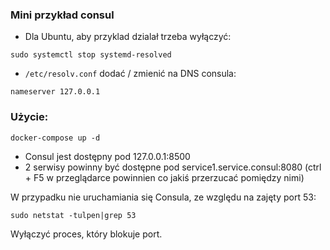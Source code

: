 ### Mini przykład consul

- Dla Ubuntu, aby przyklad dzialał trzeba wyłączyć:

`sudo systemctl stop systemd-resolved`

- `/etc/resolv.conf` dodać / zmienić na DNS consula:

`nameserver 127.0.0.1`

### Użycie:
`docker-compose up -d`

- Consul jest dostępny pod 127.0.0.1:8500
- 2 serwisy powinny być dostępne pod service1.service.consul:8080 (ctrl + F5 w przeglądarce powinnien co jakiś przerzucać pomiędzy nimi)


W przypadku nie uruchamiania się Consula, ze względu na zajęty port 53:

`sudo netstat -tulpen|grep 53`

Wyłączyć proces, który blokuje port.



